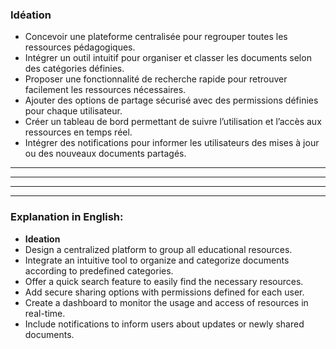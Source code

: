 

### **Idéation**  
- Concevoir une plateforme centralisée pour regrouper toutes les ressources pédagogiques.  
- Intégrer un outil intuitif pour organiser et classer les documents selon des catégories définies.  
- Proposer une fonctionnalité de recherche rapide pour retrouver facilement les ressources nécessaires.  
- Ajouter des options de partage sécurisé avec des permissions définies pour chaque utilisateur.  
- Créer un tableau de bord permettant de suivre l’utilisation et l’accès aux ressources en temps réel.  
- Intégrer des notifications pour informer les utilisateurs des mises à jour ou des nouveaux documents partagés.  


---  
---  
---  
---  

### Explanation in English:  

- **Ideation**  
- Design a centralized platform to group all educational resources.  
- Integrate an intuitive tool to organize and categorize documents according to predefined categories.  
- Offer a quick search feature to easily find the necessary resources.  
- Add secure sharing options with permissions defined for each user.  
- Create a dashboard to monitor the usage and access of resources in real-time.  
- Include notifications to inform users about updates or newly shared documents.  